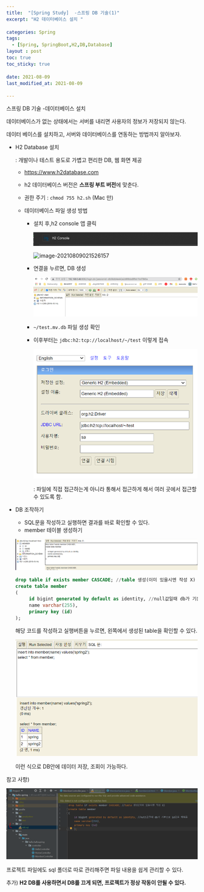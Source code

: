 ```yaml
---
title:  "[Spring Study]  -스프링 DB 기술(1)"
excerpt: "H2 데이터베이스 설치 "

categories: Spring
tags:
  - [Spring, SpringBoot,H2,DB,Database]
layout : post
toc: true
toc_sticky: true
 
date: 2021-08-09
last_modified_at: 2021-08-09

---
```


스프링 DB 기술 -데이터베이스 설치

데이터베이스가 없는 상태에서는 서버를 내리면 사용자의 정보가 저장되지 않는다.

데이터 베이스를 설치하고, 서버와 데이터베이스를 연동하는 방법까지 알아보자.



- H2 Database 설치

  : 개발이나 테스트 용도로 가볍고 편리한 DB, 웹 화면 제공

  - https://www.h2database.com

  - h2 데이터베이스 버전은 **스프링 부트 버전**에 맞춘다.

  - 권한 주기 : `chmod 755 h2.sh` (Mac 만)

  - 데이터베이스 파일 생성 방법

    - 설치 후,h2 console 앱 클릭

      ![image-20210809021258685](https://raw.githubusercontent.com/soleu/image_repo/main/img/image-20210809021258685.png)

      ![image-20210809021526157](C:/Users/%EC%9D%B4%EC%86%94/AppData/Roaming/Typora/typora-user-images/image-20210809021526157.png)

    - 연결을 누르면, DB 생성

      ![image-20210809021715350](https://raw.githubusercontent.com/soleu/image_repo/main/img/image-20210809021715350.png)

    - `~/test.mv.db` 파일 생성 확인

    - 이후부터는 `jdbc:h2:tcp://localhost/~/test` 이렇게 접속

      ![image-20210809022107755](https://raw.githubusercontent.com/soleu/image_repo/main/img/image-20210809022107755.png)

      : 파일에 직접 접근하는게 아니라 통해서 접근하게 해서 여러 곳에서 접근할 수 있도록 함.

      

- DB 조작하기

  - SQL문을 작성하고 실행하면 결과를 바로 확인할 수 있다. 
  - member 테이블 생성하기

  ![image-20210809022518302](https://raw.githubusercontent.com/soleu/image_repo/main/img/image-20210809022518302.png)

  ```sql
  drop table if exists member CASCADE; //table 생성(이미 있을시엔 작성 X)
  create table member
  (
       id bigint generated by default as identity, //null값일때 db가 기본으로 id값을 채워줌
       name varchar(255),
       primary key (id)
  );
  ```

  해당 코드를 작성하고 실행버튼을 누르면, 왼쪽에서 생성된 table을 확인할 수 있다.

  

  ![image-20210809022948428](https://raw.githubusercontent.com/soleu/image_repo/main/img/image-20210809022948428.png)

  이런 식으로 DB안에 데이터 저장, 조회이 가능하다.



참고 사항) 

![image-20210809023253857](https://raw.githubusercontent.com/soleu/image_repo/main/img/image-20210809023253857.png)

프로젝트 파일에도 sql 폴더로 따로 관리해주면 파일 내용을 쉽게 관리할 수 있다.

추가) **H2 DB를 사용하면서 DB를 끄게 되면, 프로젝트가 정상 작동이 안될 수 있다.**